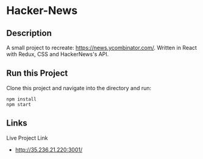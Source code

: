 # Hacker-News

## Description

A small project to recreate: https://news.ycombinator.com/. Written in React with Redux, CSS and HackerNews's API.

## Run this Project

Clone this project and navigate into the directory and run:

```
npm install
npm start
```
## Links

Live Project Link

- http://35.236.21.220:3001/
